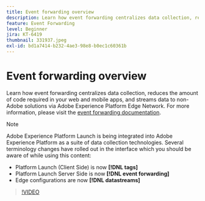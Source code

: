```yaml
---
title: Event forwarding overview
description: Learn how event forwarding centralizes data collection, reduces the amount of code required in your web and mobile apps, and streams data to non-Adobe solutions via Adobe Experience Platform Edge Network.
feature: Event Forwarding
level: Beginner
jira: KT-6419
thumbnail: 331937.jpeg
exl-id: bd1a7414-b232-4ae3-98e8-b0ec1c60361b
---
```

# Event forwarding overview

Learn how event forwarding centralizes data collection, reduces the amount of code required in your web and mobile apps, and streams data to non-Adobe solutions via Adobe Experience Platform Edge Network. For more information, please visit the [event forwarding documentation](https://experienceleague.adobe.com/docs/experience-platform/tags/event-forwarding/overview.html).

>[!NOTE]
>
>Adobe Experience Platform Launch is being integrated into Adobe Experience Platform as a suite of data collection technologies. Several terminology changes have rolled out in the interface which you should be aware of while using this content:
>
> * Platform Launch (Client Side) is now **[!DNL tags]** 
> * Platform Launch Server Side is now **[!DNL event forwarding]** 
> * Edge configurations are now **[!DNL datastreams]**

>[!VIDEO](https://video.tv.adobe.com/v/331937?learn=on&enablevpops)